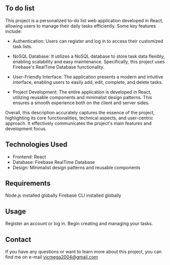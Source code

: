 
## To do list

This project is a personalized to-do list web application developed in React, allowing users to manage their daily tasks efficiently. Some key features include:

- Authentication: Users can register and log in to access their customized task lists.

- NoSQL Database: It utilizes a NoSQL database to store task data flexibly, enabling scalability and easy maintenance. Specifically, this project uses Firebase's RealTime Database functionality.

- User-Friendly Interface: The application presents a modern and intuitive interface, enabling users to easily add, edit, complete, and delete tasks.

- Project Development: The entire application is developed in React, utilizing reusable components and minimalist design patterns. This ensures a smooth experience both on the client and server sides.

Overall, this description accurately captures the essence of the project, highlighting its core functionalities, technical aspects, and user-centric approach. It effectively communicates the project's main features and development focus.
## Technologies Used

- Frontend: React
- Database: Firebase RealTime Database
- Design: Minimalist design patterns and reusable components


## Requirements
Node.js installed globally
Firebase CLI installed globally

## Usage
Register an account or log in.
Begin creating and managing your tasks.


## Contact
If you have any questions or want to learn more about this project, you can find me on e-mail vicmega2004@gmail.com
